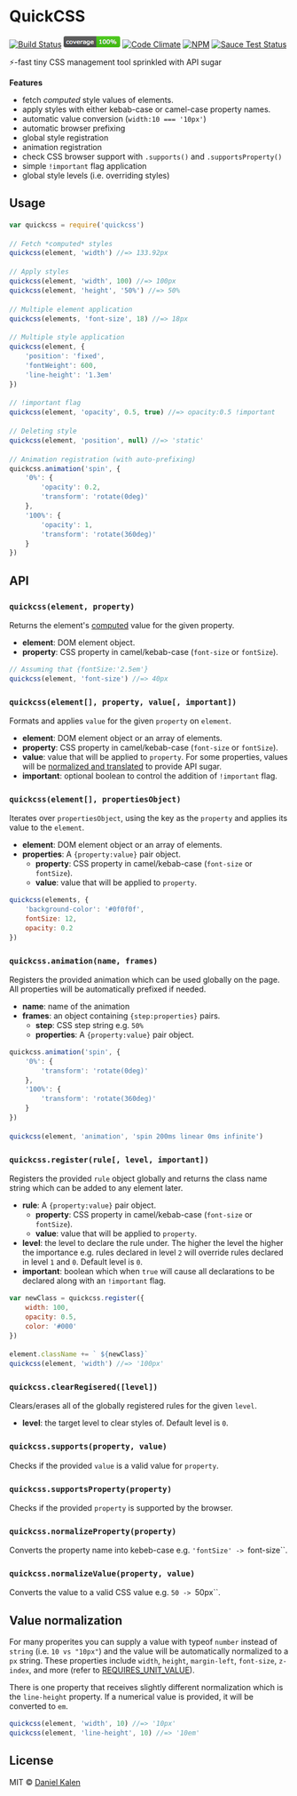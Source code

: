 # QuickCSS
[![Build Status](https://travis-ci.org/danielkalen/quickcss.svg?branch=master)](https://travis-ci.org/danielkalen/quickcss)
[![Coverage](.config/badges/coverage.png?raw=true)](https://github.com/danielkalen/quickcss)
[![Code Climate](https://codeclimate.com/github/danielkalen/quickcss/badges/gpa.svg)](https://codeclimate.com/github/danielkalen/quickcss)
[![NPM](https://img.shields.io/npm/v/quickcss.svg)](https://npmjs.com/package/quickcss)
[![Sauce Test Status](https://saucelabs.com/browser-matrix/quickcss.svg)](https://saucelabs.com/u/quickcss)

⚡️-fast tiny CSS management tool sprinkled with API sugar

**Features**
- fetch *computed* style values of elements.
- apply styles with either kebab-case or camel-case property names.
- automatic value conversion (`width:10 === '10px'`)
- automatic browser prefixing
- global style registration
- animation registration
- check CSS browser support with `.supports()` and `.supportsProperty()`
- simple `!important` flag application
- global style levels (i.e. overriding styles)

## Usage
```javascript
var quickcss = require('quickcss')

// Fetch *computed* styles
quickcss(element, 'width') //=> 133.92px

// Apply styles
quickcss(element, 'width', 100) //=> 100px
quickcss(element, 'height', '50%') //=> 50%

// Multiple element application
quickcss(elements, 'font-size', 18) //=> 18px

// Multiple style application
quickcss(element, {
    'position': 'fixed',
    'fontWeight': 600,
    'line-height': '1.3em'
})

// !important flag
quickcss(element, 'opacity', 0.5, true) //=> opacity:0.5 !important

// Deleting style
quickcss(element, 'position', null) //=> 'static'

// Animation registration (with auto-prefixing)
quickcss.animation('spin', {
    '0%': {
        'opacity': 0.2,
        'transform': 'rotate(0deg)'
    },
    '100%': {
        'opacity': 1,
        'transform': 'rotate(360deg)'
    }
})
```


## API
### `quickcss(element, property)`
Returns the element's [computed](https://developer.mozilla.org/en-US/docs/Web/CSS/computed_value) value for the given property.

- **element**: DOM element object.
- **property**: CSS property in camel/kebab-case (`font-size` or `fontSize`).

```javascript
// Assuming that {fontSize:'2.5em'}
quickcss(element, 'font-size') //=> 40px
```

### `quickcss(element[], property, value[, important])`
Formats and applies `value` for the given `property` on `element`.

- **element**: DOM element object or an array of elements.
- **property**: CSS property in camel/kebab-case (`font-size` or `fontSize`).
- **value**: value that will be applied to `property`. For some properties, values will be [normalized and translated](#value_normalization) to provide API sugar.
- **important**: optional boolean to control the addition of `!important` flag.

### `quickcss(element[], propertiesObject)`
Iterates over `propertiesObject`, using the key as the `property` and applies its value to the `element`.

- **element**: DOM element object or an array of elements.
- **properties**: A `{property:value}` pair object.
    - **property**: CSS property in camel/kebab-case (`font-size` or `fontSize`).
    - **value**: value that will be applied to `property`.

```javascript
quickcss(elements, {
    'background-color': '#0f0f0f',
    fontSize: 12,
    opacity: 0.2
})
```

### `quickcss.animation(name, frames)`
Registers the provided animation which can be used globally on the page. All properties will be automatically prefixed if needed.

- **name**: name of the animation
- **frames**: an object containing `{step:properties}` pairs.
    - **step**: CSS step string e.g. `50%`
    - **properties**: A `{property:value}` pair object.

```javascript
quickcss.animation('spin', {
    '0%': {
        'transform': 'rotate(0deg)'
    },
    '100%': {
        'transform': 'rotate(360deg)'
    }
})

quickcss(element, 'animation', 'spin 200ms linear 0ms infinite')
```

### `quickcss.register(rule[, level, important])`
Registers the provided `rule` object globally and returns the class name string which can be added to any element later.

- **rule**: A `{property:value}` pair object.
    - **property**: CSS property in camel/kebab-case (`font-size` or `fontSize`).
    - **value**: value that will be applied to `property`.
- **level**: the level to declare the rule under. The higher the level the higher the importance e.g. rules declared in level `2` will override rules declared in level `1` and `0`. Default level is `0`.
- **important**: boolean which when `true` will cause all declarations to be declared along with an `!important` flag.

```javascript
var newClass = quickcss.register({
    width: 100,
    opacity: 0.5,
    color: '#000'
})

element.className += ` ${newClass}`
quickcss(element, 'width') //=> '100px'
```


### `quickcss.clearRegisered([level])`
Clears/erases all of the globally registered rules for the given `level`.

- **level**: the target level to clear styles of. Default level is `0`.


### `quickcss.supports(property, value)`
Checks if the provided `value` is a valid value for `property`.


### `quickcss.supportsProperty(property)`
Checks if the provided `property` is supported by the browser.

### `quickcss.normalizeProperty(property)`
Converts the property name into kebeb-case e.g. `'fontSize' -> `font-size``.

### `quickcss.normalizeValue(property, value)`
Converts the value to a valid CSS value e.g. `50 -> `50px``.



## Value normalization
For many properites you can supply a value with typeof `number` instead of `string` (i.e. `10 vs "10px"`) and the value will be automatically normalized to a `px` string. These properties include `width`, `height`, `margin-left`, `font-size`, `z-index`, and more (refer to [REQUIRES_UNIT_VALUE](https://github.com/danielkalen/quickcss/blob/master/src/constants.coffee)).

There is one property that receives slightly different normalization which is the `line-height` property. If a numerical value is provided, it will be converted to `em`.

```javascript
quickcss(element, 'width', 10) //=> '10px'
quickcss(element, 'line-height', 10) //=> '10em'
```

## License
MIT © [Daniel Kalen](https://github.com/danielkalen)